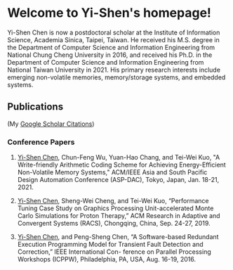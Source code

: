 # Welcome to Yi-Shen's homepage!

Yi-Shen Chen is now a postdoctoral scholar at the Institute of Information Science, Academia Sinica, Taipei, Taiwan. He received his M.S. degree in the Department of Computer Science and Information Engineering from National Chung Cheng University in 2016, and received his Ph.D. in the Department of Computer Science and Information	Engineering from National Taiwan University in 2021. His primary research interests include emerging non-volatile memories, memory/storage systems, and embedded systems.
  
## Publications
(My [Google Scholar Citations](https://scholar.google.com/citations?hl=en&user=78bVAo8AAAAJ))

<!--### Journal Papers-->

### Conference Papers
1. <u>Yi-Shen Chen</u>, Chun-Feng Wu, Yuan-Hao Chang, and Tei-Wei Kuo, "A Write-friendly Arithmetic Coding Scheme for Achieving Energy-Efficient Non-Volatile Memory Systems," ACM/IEEE Asia and South Pacific Design Automation Conference (ASP-DAC), Tokyo, Japan, Jan. 18-21, 2021.

2. <u>Yi-Shen Chen</u>, Sheng-Wei Cheng, and Tei-Wei Kuo, “Performance Tuning Case Study on Graphics Processing Unit-accelerated Monte Carlo Simulations for Proton Therapy,”
ACM Research in Adaptive and Convergent Systems (RACS), Chongqing, China, Sep. 24-27, 2019.

3. <u>Yi-Shen Chen</u>, and Peng-Sheng Chen, “A Software-based Redundant Execution Programming Model for Transient Fault Detection and Correction,” IEEE International Con-
ference on Parallel Processing Workshops (ICPPW), Philadelphia, PA, USA, Aug. 16-19, 2016.

<!--
## Talks

## Awards

## Experiences

## Lecturing

-->

<!--
```markdown
Syntax highlighted code block


**Bold** and _Italic_ and `Code` text

[Link](url) and ![Image](src)
```

For more details see [Basic writing and formatting syntax](https://docs.github.com/en/github/writing-on-github/getting-started-with-writing-and-formatting-on-github/basic-writing-and-formatting-syntax).

### Jekyll Themes

Your Pages site will use the layout and styles from the Jekyll theme you have selected in your [repository settings](https://github.com/yschen195/yschen195.github.io/settings/pages). The name of this theme is saved in the Jekyll `_config.yml` configuration file.

### Support or Contact

Having trouble with Pages? Check out our [documentation](https://docs.github.com/categories/github-pages-basics/) or [contact support](https://support.github.com/contact) and we’ll help you sort it out.
-->
